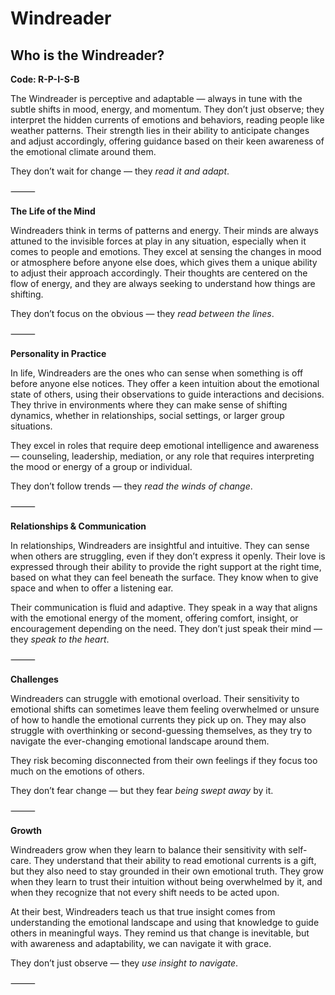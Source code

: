 # Windreader
## Who is the Windreader?
**Code: R-P-I-S-B**

The Windreader is perceptive and adaptable — always in tune with the subtle shifts in mood, energy, and momentum. They don’t just observe; they interpret the hidden currents of emotions and behaviors, reading people like weather patterns. Their strength lies in their ability to anticipate changes and adjust accordingly, offering guidance based on their keen awareness of the emotional climate around them.

They don’t wait for change — they *read it and adapt*.

⸻

**The Life of the Mind**

Windreaders think in terms of patterns and energy. Their minds are always attuned to the invisible forces at play in any situation, especially when it comes to people and emotions. They excel at sensing the changes in mood or atmosphere before anyone else does, which gives them a unique ability to adjust their approach accordingly. Their thoughts are centered on the flow of energy, and they are always seeking to understand how things are shifting.

They don’t focus on the obvious — they *read between the lines*.

⸻

**Personality in Practice**

In life, Windreaders are the ones who can sense when something is off before anyone else notices. They offer a keen intuition about the emotional state of others, using their observations to guide interactions and decisions. They thrive in environments where they can make sense of shifting dynamics, whether in relationships, social settings, or larger group situations.

They excel in roles that require deep emotional intelligence and awareness — counseling, leadership, mediation, or any role that requires interpreting the mood or energy of a group or individual.

They don’t follow trends — they *read the winds of change*.

⸻

**Relationships & Communication**

In relationships, Windreaders are insightful and intuitive. They can sense when others are struggling, even if they don’t express it openly. Their love is expressed through their ability to provide the right support at the right time, based on what they can feel beneath the surface. They know when to give space and when to offer a listening ear.

Their communication is fluid and adaptive. They speak in a way that aligns with the emotional energy of the moment, offering comfort, insight, or encouragement depending on the need. They don’t just speak their mind — they *speak to the heart*.

⸻

**Challenges**

Windreaders can struggle with emotional overload. Their sensitivity to emotional shifts can sometimes leave them feeling overwhelmed or unsure of how to handle the emotional currents they pick up on. They may also struggle with overthinking or second-guessing themselves, as they try to navigate the ever-changing emotional landscape around them.

They risk becoming disconnected from their own feelings if they focus too much on the emotions of others.

They don’t fear change — but they fear *being swept away* by it.

⸻

**Growth**

Windreaders grow when they learn to balance their sensitivity with self-care. They understand that their ability to read emotional currents is a gift, but they also need to stay grounded in their own emotional truth. They grow when they learn to trust their intuition without being overwhelmed by it, and when they recognize that not every shift needs to be acted upon.

At their best, Windreaders teach us that true insight comes from understanding the emotional landscape and using that knowledge to guide others in meaningful ways. They remind us that change is inevitable, but with awareness and adaptability, we can navigate it with grace.

They don’t just observe — they *use insight to navigate*.

⸻
